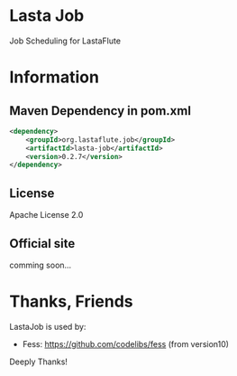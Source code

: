 Lasta Job
=======================
Job Scheduling for LastaFlute

# Information
## Maven Dependency in pom.xml
```xml
<dependency>
    <groupId>org.lastaflute.job</groupId>
    <artifactId>lasta-job</artifactId>
    <version>0.2.7</version>
</dependency>
```

## License
Apache License 2.0

## Official site
comming soon...

# Thanks, Friends
LastaJob is used by:  
- Fess: https://github.com/codelibs/fess (from version10)

Deeply Thanks!
